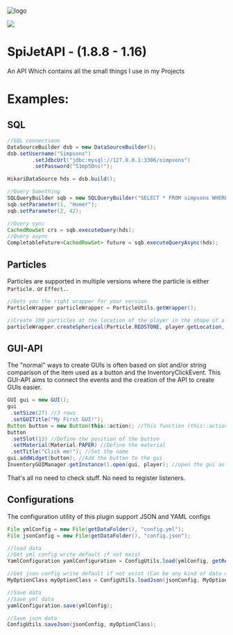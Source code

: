 ![logo](https://raw.githubusercontent.com/worldOneo/SpiJetAPI/master/resources/Logo.png)

[![](https://jitpack.io/v/worldOneo/SpiJetAPI.svg)](https://jitpack.io/#worldOneo/SpiJetAPI)

# SpiJetAPI - (1.8.8 - 1.16)

An API Which contains all the small things I use in my Projects

# Examples:

## SQL

```Java
//SQL connections
DataSourceBuilder dsb = new DataSourceBuilder();
dsb.setUsername("Simpsons")
        .setJdbcUrl("jdbc:mysql://127.0.0.1:3306/simpsons")
        .setPassword("S1mp50ns!");

HikariDataSource hds = dsb.build();

//Query Something
SQLQueryBuilder sqb = new SQLQueryBuilder("SELECT * FROM simpsons WHERE name=? AND age=?;");
sqb.setParameter(1, "Homer");
sqb.setParameter(2, 42);

//Query sync
CachedRowSet crs = sqb.executeQuery(hds);
//Query async
CompletableFuture<CachedRowSet> future = sqb.executeQueryAsync(hds);
```

## Particles

Particles are supported in multiple versions where the particle is either `Particle.` or `Effect.`.

```Java
//Gets you the right wrapper for your version
ParticleWrapper particleWrapper = ParticleUtils.getWrapper();

//Create 100 particles at the location of the player in the shape of a sphere with the radius of 2 for all players
particleWrapper.createSpherical(Particle.REDSTONE, player.getLocation, 100, 2, 2, 2);
```

## GUI-API

The "normal" ways to create GUIs is often based on slot and/or string comparison of the item used as a button and the
InventoryClickEvent. This GUI-API aims to connect the events and the creation of the API to create GUIs easier.

```java
GUI gui = new GUI();
gui
 .setSize(27) //3 rows
 .setGUITitle("My First GUI!");
Button button = new Button(this::action); //This function (this::action) is called on click
button
 .setSlot(13) //Define the position of the button
 .setMaterial(Material.PAPER) //Define the material
 .setTitle("Click me!"); //Set the name
gui.addWidget(button); //Add the button to the gui
InventoryGUIManager.getInstance().open(gui, player); //open the gui as inventory

```

That's all no need to check stuff. No need to register listeners.

## Configurations

The configuration utility of this plugin support JSON and YAML configs

```Java
File ymlConfig = new File(getDataFolder(), "config.yml");
File jsonConfig = new File(getDataFolder(), "config.json");

//load data
//Get yml config write default if not exist
YamlConfiguration yamlConfiguration = ConfigUtils.load(ymlConfig, getResource("config.yml"));

//Get json config write default if not exist (Can be any kind of data class) 
MyOptionClass myOptionClass = ConfigUtils.loadJson(jsonConfig, MyOptionClass.class, new MyOptionClass());

//Save data
//Save yml data
yamlConfiguration.save(ymlConfig);

//Save json data
ConfigUtils.saveJson(jsonConfig, myOptionClass);
```
